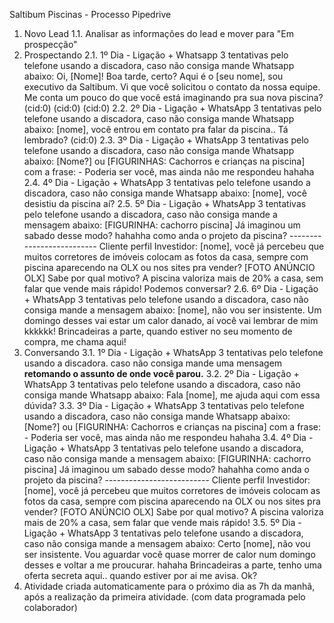 Saltibum Piscinas - Processo Pipedrive
1. Novo Lead
1.1. Analisar as informações do lead e mover para "Em prospecção"
2. Prospectando
2.1. 1º Dia - Ligação + Whatsapp 3 tentativas pelo telefone usando a discadora, caso não consiga
mande Whatsapp abaixo: Oi, [Nome]! Boa tarde, certo? Aqui é o [seu nome], sou executivo da
Saltibum. Vi que você solicitou o contato da nossa equipe. Me conta um pouco do que você está
imaginando pra sua nova piscina? (cid:0) (cid:0) (cid:0)
2.2. 2º Dia - Ligação + WhatsApp 3 tentativas pelo telefone usando a discadora, caso não consiga
mande Whatsapp abaixo: [nome], você entrou em contato pra falar da piscina.. Tá lembrado? (cid:0)
2.3. 3º Dia - Ligação + WhatsApp 3 tentativas pelo telefone usando a discadora, caso não consiga
mande Whatsapp abaixo: [Nome?] ou [FIGURINHAS: Cachorros e crianças na piscina] com a frase: -
Poderia ser você, mas ainda não me respondeu hahaha
2.4. 4º Dia - Ligação + WhatsApp 3 tentativas pelo telefone usando a discadora, caso não consiga
mande Whatsapp abaixo: [nome], você desistiu da piscina aí?
2.5. 5º Dia - Ligação + WhatsApp 3 tentativas pelo telefone usando a discadora, caso não consiga
mande a mensagem abaixo: [FIGURINHA: cachorro piscina] Já imaginou um sabado desse modo?
hahahha como anda o projeto da piscina? -------------------------- Cliente perfil Investidor: [nome], você
já percebeu que muitos corretores de imóveis colocam as fotos da casa, sempre com piscina
aparecendo na OLX ou nos sites pra vender? [FOTO ANÚNCIO OLX] Sabe por qual motivo? A
piscina valoriza mais de 20% a casa, sem falar que vende mais rápido! Podemos conversar?
2.6. 6º Dia - Ligação + WhatsApp 3 tentativas pelo telefone usando a discadora, caso não consiga
mande a mensagem abaixo: [nome], não vou ser insistente. Um domingo desses vai estar um calor
danado, aí você vai lembrar de mim kkkkkk! Brincadeiras a parte, quando estiver no seu momento de
compra, me chama aqui!
3. Conversando
3.1. 1º Dia - Ligação + WhatsApp 3 tentativas pelo telefone usando a discadora. caso não consiga
mande uma mensagem **retomando o assunto de onde você parou.**
3.2. 2º Dia - Ligação + WhatsApp 3 tentativas pelo telefone usando a discadora, caso não consiga
mande Whatsapp abaixo: Fala [nome], me ajuda aqui com essa dúvida?
3.3. 3º Dia - Ligação + WhatsApp 3 tentativas pelo telefone usando a discadora, caso não consiga
mande Whatsapp abaixo: [Nome?] ou [FIGURINHA: Cachorros e crianças na piscina] com a frase: -
Poderia ser você, mas ainda não me respondeu hahaha
3.4. 4º Dia - Ligação + WhatsApp 3 tentativas pelo telefone usando a discadora, caso não consiga
mande a mensagem abaixo: [FIGURINHA: cachorro piscina] Já imaginou um sabado desse modo?
hahahha como anda o projeto da piscina? -------------------------- Cliente perfil Investidor: [nome], você
já percebeu que muitos corretores de imóveis colocam as fotos da casa, sempre com piscina
aparecendo na OLX ou nos sites pra vender? [FOTO ANÚNCIO OLX] Sabe por qual motivo? A
piscina valoriza mais de 20% a casa, sem falar que vende mais rápido!
3.5. 5º Dia - Ligação + WhatsApp 3 tentativas pelo telefone usando a discadora, caso não consiga
mande a mensagem abaixo: Certo [nome], não vou ser insistente. Vou aguardar você quase morrer
de calor num domingo desses e voltar a me proucurar. hahaha Brincadeiras a parte, tenho uma oferta
secreta aqui.. quando estiver por ai me avisa. Ok?
4. Atividade criada automaticamente para o próximo dia as 7h da manhã, após a
realização da primeira atividade. (com data programada pelo colaborador)